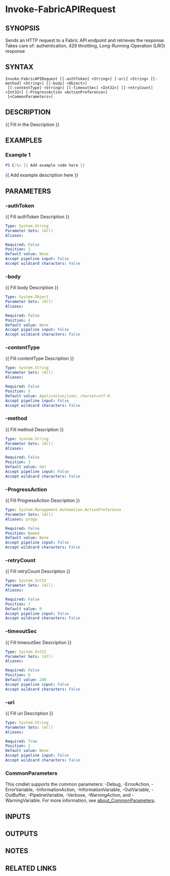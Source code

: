 # Invoke-FabricAPIRequest

## SYNOPSIS
Sends an HTTP request to a Fabric API endpoint and retrieves the response.
Takes care of: authentication, 429 throttling, Long-Running-Operation (LRO) response

## SYNTAX

```
Invoke-FabricAPIRequest [[-authToken] <String>] [-uri] <String> [[-method] <String>] [[-body] <Object>]
 [[-contentType] <String>] [[-timeoutSec] <Int32>] [[-retryCount] <Int32>] [-ProgressAction <ActionPreference>]
 [<CommonParameters>]
```

## DESCRIPTION
{{ Fill in the Description }}

## EXAMPLES

### Example 1
```powershell
PS C:\> {{ Add example code here }}
```

{{ Add example description here }}

## PARAMETERS

### -authToken
{{ Fill authToken Description }}

```yaml
Type: System.String
Parameter Sets: (All)
Aliases:

Required: False
Position: 1
Default value: None
Accept pipeline input: False
Accept wildcard characters: False
```

### -body
{{ Fill body Description }}

```yaml
Type: System.Object
Parameter Sets: (All)
Aliases:

Required: False
Position: 4
Default value: None
Accept pipeline input: False
Accept wildcard characters: False
```

### -contentType
{{ Fill contentType Description }}

```yaml
Type: System.String
Parameter Sets: (All)
Aliases:

Required: False
Position: 5
Default value: Application/json; charset=utf-8
Accept pipeline input: False
Accept wildcard characters: False
```

### -method
{{ Fill method Description }}

```yaml
Type: System.String
Parameter Sets: (All)
Aliases:

Required: False
Position: 3
Default value: Get
Accept pipeline input: False
Accept wildcard characters: False
```

### -ProgressAction
{{ Fill ProgressAction Description }}

```yaml
Type: System.Management.Automation.ActionPreference
Parameter Sets: (All)
Aliases: proga

Required: False
Position: Named
Default value: None
Accept pipeline input: False
Accept wildcard characters: False
```

### -retryCount
{{ Fill retryCount Description }}

```yaml
Type: System.Int32
Parameter Sets: (All)
Aliases:

Required: False
Position: 7
Default value: 0
Accept pipeline input: False
Accept wildcard characters: False
```

### -timeoutSec
{{ Fill timeoutSec Description }}

```yaml
Type: System.Int32
Parameter Sets: (All)
Aliases:

Required: False
Position: 6
Default value: 240
Accept pipeline input: False
Accept wildcard characters: False
```

### -uri
{{ Fill uri Description }}

```yaml
Type: System.String
Parameter Sets: (All)
Aliases:

Required: True
Position: 2
Default value: None
Accept pipeline input: False
Accept wildcard characters: False
```

### CommonParameters
This cmdlet supports the common parameters: -Debug, -ErrorAction, -ErrorVariable, -InformationAction, -InformationVariable, -OutVariable, -OutBuffer, -PipelineVariable, -Verbose, -WarningAction, and -WarningVariable. For more information, see [about_CommonParameters](http://go.microsoft.com/fwlink/?LinkID=113216).

## INPUTS

## OUTPUTS

## NOTES

## RELATED LINKS
